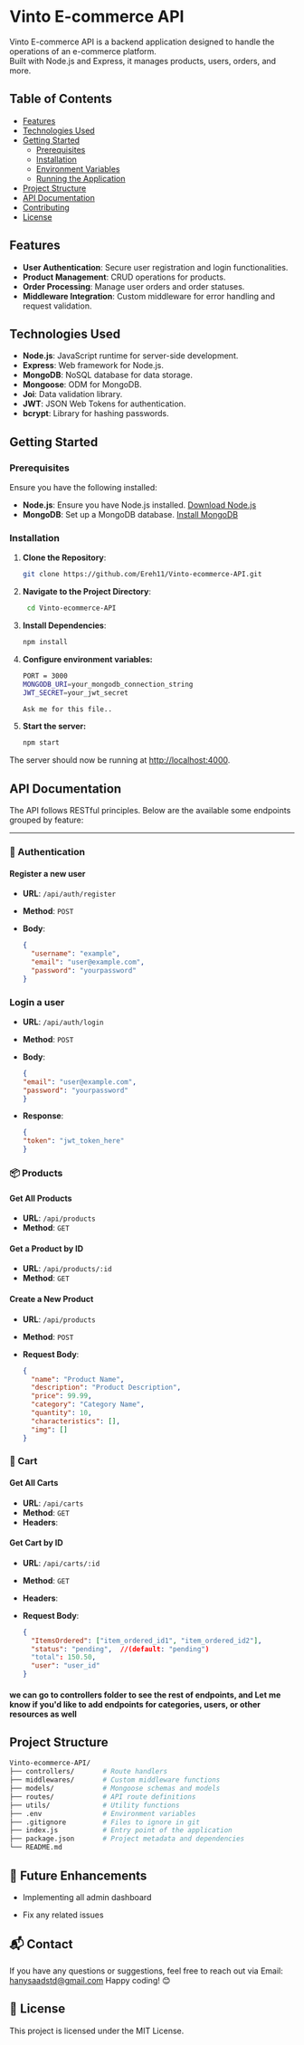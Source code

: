 # Vinto E-commerce API

Vinto E-commerce API is a backend application designed to handle the operations of an e-commerce platform.  
Built with Node.js and Express, it manages products, users, orders, and more.

## Table of Contents

- [Features](#features)
- [Technologies Used](#technologies-used)
- [Getting Started](#getting-started)
  - [Prerequisites](#prerequisites)
  - [Installation](#installation)
  - [Environment Variables](#environment-variables)
  - [Running the Application](#running-the-application)
- [Project Structure](#project-structure)
- [API Documentation](#api-documentation)
- [Contributing](#contributing)
- [License](#license)

## Features

- **User Authentication**: Secure user registration and login functionalities.
- **Product Management**: CRUD operations for products.
- **Order Processing**: Manage user orders and order statuses.
- **Middleware Integration**: Custom middleware for error handling and request validation.

## Technologies Used

- **Node.js**: JavaScript runtime for server-side development.
- **Express**: Web framework for Node.js.
- **MongoDB**: NoSQL database for data storage.
- **Mongoose**: ODM for MongoDB.
- **Joi**: Data validation library.
- **JWT**: JSON Web Tokens for authentication.
- **bcrypt**: Library for hashing passwords.

## Getting Started

### Prerequisites

Ensure you have the following installed:

- **Node.js**: Ensure you have Node.js installed. [Download Node.js](https://nodejs.org/)
- **MongoDB**: Set up a MongoDB database. [Install MongoDB](https://www.mongodb.com/try/download/community)

### Installation

1. **Clone the Repository**:

   ```bash
   git clone https://github.com/Ereh11/Vinto-ecommerce-API.git
2. **Navigate to the Project Directory**:

    ```bash
     cd Vinto-ecommerce-API
3. **Install Dependencies**:

    ```bash
    npm install
4. **Configure environment variables:**

    ```bash
    PORT = 3000
    MONGODB_URI=your_mongodb_connection_string
    JWT_SECRET=your_jwt_secret

    Ask me for this file..
5. **Start the server:**

    ```bash
    npm start

The server should now be running at <http://localhost:4000>.

## API Documentation

The API follows RESTful principles. Below are the available some endpoints grouped by feature:

---

### 🔐 Authentication

#### Register a new user

- **URL**: `/api/auth/register`
- **Method**: `POST`
- **Body**:

  ```json
  {
    "username": "example",
    "email": "user@example.com",
    "password": "yourpassword"
  }
  
### Login a user

- **URL**: `/api/auth/login`
- **Method**: `POST`
- **Body**:

   ```json
   {
  "email": "user@example.com",
  "password": "yourpassword"
   }

- **Response**:

   ```json
   {
  "token": "jwt_token_here"
   }

### 📦 Products

#### Get All Products

- **URL**: `/api/products`  
- **Method**: `GET`

#### Get a Product by ID

- **URL**: `/api/products/:id`  
- **Method**: `GET`

#### Create a New Product

- **URL**: `/api/products`  
- **Method**: `POST`  
- **Request Body**:

  ```json
  {
    "name": "Product Name",
    "description": "Product Description",
    "price": 99.99,
    "category": "Category Name",
    "quantity": 10,
    "characteristics": [],
    "img": []
  }

### 🛒 Cart

#### Get All Carts

- **URL**: `/api/carts`  
- **Method**: `GET`  
- **Headers**:

#### Get Cart by ID

- **URL**: `/api/carts/:id`  
- **Method**: `GET`  
- **Headers**:

- **Request Body**:

  ```json
  {
    "ItemsOrdered": ["item_ordered_id1", "item_ordered_id2"],
    "status": "pending",  //(default: "pending")
    "total": 150.50,
    "user": "user_id"
  }

#### we can go to controllers folder to see the rest of endpoints, and Let me know if you'd like to add endpoints for categories, users, or other resources as well

## Project Structure

  ```sh
  Vinto-ecommerce-API/
  ├── controllers/       # Route handlers
  ├── middlewares/       # Custom middleware functions
  ├── models/            # Mongoose schemas and models
  ├── routes/            # API route definitions
  ├── utils/             # Utility functions
  ├── .env               # Environment variables
  ├── .gitignore         # Files to ignore in git
  ├── index.js           # Entry point of the application
  ├── package.json       # Project metadata and dependencies
  └── README.md       
  ```

## 📌 Future Enhancements

- Implementing all admin dashboard

- Fix any related issues

## 📬 Contact

If you have any questions or suggestions, feel free to reach out via Email: <hanysaadstd@gmail.com>
Happy coding! 😊

## 📜 License

This project is licensed under the MIT License.
